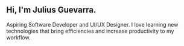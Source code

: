 ## Hi, I'm Julius Guevarra.

Aspiring Software Developer and UI/UX Designer. I love learning new technologies that 
bring efficiencies and increase productivity to my workflow.
